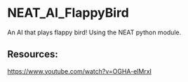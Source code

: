 # NEAT_AI_FlappyBird
An AI that plays flappy bird! Using the NEAT python module.
## Resources: 
https://www.youtube.com/watch?v=OGHA-elMrxI
